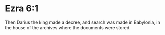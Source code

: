 # Ezra 6:1

Then Darius the king made a decree, and search was made in Babylonia, in the house of the archives where the documents were stored.
